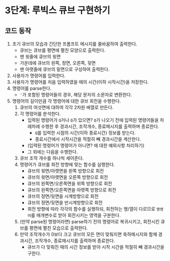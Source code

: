 # 3단계: 루빅스 큐브 구현하기
## 코드 동작
1. 초기 큐브의 모습과 간단한 프롬프트 메시지를 줄바꿈하여 출력한다. 
   - 큐브는 큐브를 평면에 펼친 모양으로 출력한다. 
   - 맨 윗줄에 큐브의 윗면
   - 가운데에 큐브의 왼쪽, 정면, 오른쪽, 뒷면
   - 맨 아랫줄에 큐브의 밑면으로 구성하여 출력한다. 
2. 사용자가 명령어를 입력한다. 
3. 사용자가 명령어를 처음 입력하였을 때의 시간(이하 시작시간)을 저장한다. 
4. 명령어를 parse한다. 
   - `'`가 포함된 명령어들의 경우, 해당 문자의 소문자로 변환한다. 
5. 명령어의 길이만큼 각 명령어에 대한 큐브 회전을 수행한다. 
   1. 큐브의 여섯면에 대하여 각각 2차원 배열로 만든다. 
   2. 각 명령어를 분석한다. 
      - 입력된 명령어가 `Q`거나 `Q`가 있으면? `Q`가 나오기 전에 입력된 명령어들을 차례차례 수행한 후 경과시간, 조작개수, 종료메시지를 출력하며 종료한다. 
        - `Q`를 입력한 시점의 시간(이하 종료시간) 정보를 받는다. 
        - 종료시간에서 시작시간을 적절히 빼 경과시간을 계산한다. 
      - (입력된 명령어가 명령어가 아니면? 에 대한 예외사항 처리하기)
      - 그 외에는 다음을 수행한다. 
   3. 큐브 조작 개수를 하나씩 세어준다. 
   4. 명령어가 큐브를 회전 방향에 맞는 함수를 실행한다. 
      - 큐브의 윗면/아랫면을 왼쪽 방향으로 회전
      - 큐브의 윗면/아랫면을 오른쪽 방향으로 회전
      - 큐브의 왼쪽면/오른쪽면을 위쪽 방향으로 회전
      - 큐브의 왼쪽면/오른쪽면을 아랫쪽 방향으로 회전
      - 큐브의 정면/뒷면을 시계방향으로 회전
      - 큐브의 정면/뒷면을 반시계방향으로 회전
      - 회전 방향에 따라 각각의 함수를 실행하되, 회전하는 행/열이 다르므로 `명령어`를 매개변수로 받아 회전시키는 영역을 구분한다. 
   5. (만약 parse된 명령어라면) parse하기 전의 명령어로 복귀시키고, 회전시킨 큐브를 평면에 펼친 모습으로 출력한다. 
   6. 만약 조작개수가 0보다 크고 큐브의 모든 면이 맞춰지면 축하메시지와 함께 경과시간, 조작개수, 종료메시지를 출력하며 종료한다. 
      - 큐브가 다 맞춰진 때의 시간 정보를 받아 시작 시간을 적절히 빼 경과시간을 구한다.